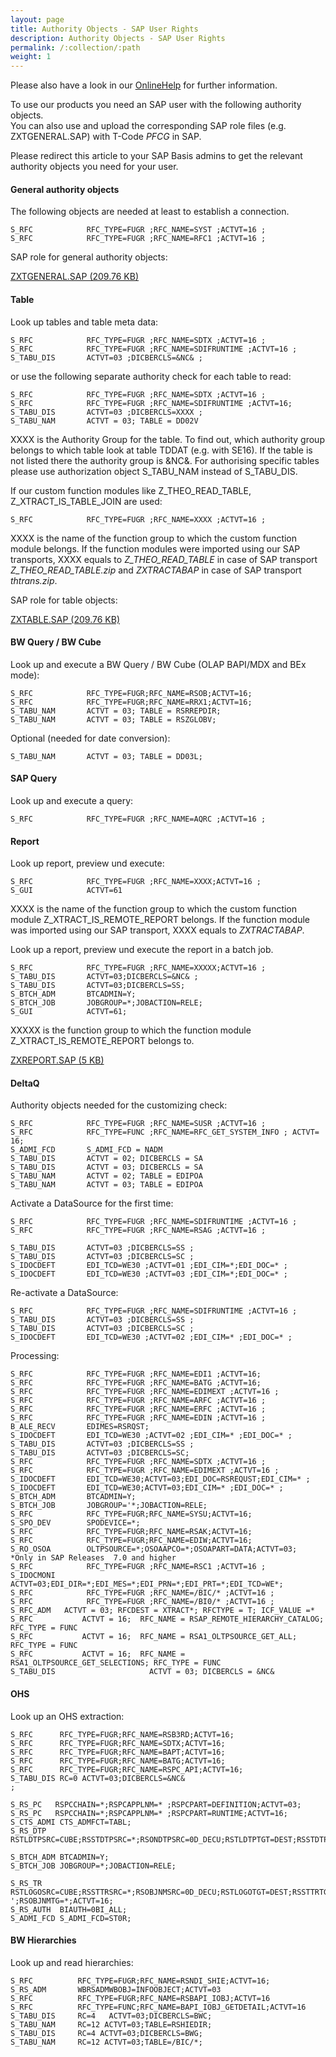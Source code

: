 ```yaml
---
layout: page
title: Authority Objects - SAP User Rights
description: Authority Objects - SAP User Rights
permalink: /:collection/:path
weight: 1
---
```


Please also have a look in our [OnlineHelp](https://help.theobald-software.com/en/) for further information.

To use our products you need an SAP user with the following authority objects. <br>
You can also use and upload the corresponding SAP role files (e.g. ZXTGENERAL.SAP) with T-Code *PFCG* in SAP. 

Please redirect this article to your SAP Basis admins to get the relevant authority objects you need for your user.  

#### General authority objects

The following objects are needed at least to establish a connection.

```
S_RFC            RFC_TYPE=FUGR ;RFC_NAME=SYST ;ACTVT=16 ;    
S_RFC            RFC_TYPE=FUGR ;RFC_NAME=RFC1 ;ACTVT=16 ; 
```

SAP role for general authority objects:

[ZXTGENERAL.SAP (209.76 KB)](/files/ZXTGENERAL.SAP)

#### Table

Look up tables and table meta data:

```
S_RFC            RFC_TYPE=FUGR ;RFC_NAME=SDTX ;ACTVT=16 ;                  
S_RFC            RFC_TYPE=FUGR ;RFC_NAME=SDIFRUNTIME ;ACTVT=16 ;           
S_TABU_DIS       ACTVT=03 ;DICBERCLS=&NC& ; 
```

or use the following separate authority check for each table to read: 

```
S_RFC            RFC_TYPE=FUGR ;RFC_NAME=SDTX ;ACTVT=16 ;                  
S_RFC            RFC_TYPE=FUGR ;RFC_NAME=SDIFRUNTIME ;ACTVT=16;
S_TABU_DIS       ACTVT=03 ;DICBERCLS=XXXX ;
S_TABU_NAM       ACTVT = 03; TABLE = DD02V
```

XXXX is the Authority Group for the table. To find out, which authority group belongs to which table look at table TDDAT (e.g. with SE16). 
If the table is not listed there the authority group is &NC&. For authorising specific tables please use authorization object S_TABU_NAM instead of S_TABU_DIS.

If our custom function modules like Z_THEO_READ_TABLE, Z_XTRACT_IS_TABLE_JOIN are used:

```
S_RFC            RFC_TYPE=FUGR ;RFC_NAME=XXXX ;ACTVT=16 ; 
```

XXXX is the name of the function group to which the custom function module belongs. If the function modules were imported using our SAP transports, XXXX equals to *Z_THEO_READ_TABLE* in case of SAP transport *Z_THEO_READ_TABLE.zip* and *ZXTRACTABAP* in case of SAP transport *thtrans.zip*.

SAP role for table objects:

[ZXTABLE.SAP (209.76 KB)](/files/ZXTABLE.SAP)

#### BW Query / BW Cube

Look up and execute a BW Query / BW Cube (OLAP BAPI/MDX and BEx mode):

```
S_RFC            RFC_TYPE=FUGR;RFC_NAME=RSOB;ACTVT=16;
S_RFC            RFC_TYPE=FUGR;RFC_NAME=RRX1;ACTVT=16;
S_TABU_NAM       ACTVT = 03; TABLE = RSRREPDIR;
S_TABU_NAM       ACTVT = 03; TABLE = RSZGLOBV;
```

Optional (needed for date conversion): 

```
S_TABU_NAM       ACTVT = 03; TABLE = DD03L;
```



#### SAP Query

Look up and execute a query:

```
S_RFC            RFC_TYPE=FUGR ;RFC_NAME=AQRC ;ACTVT=16 ;  
```

#### Report

Look up report, preview und execute:

```
S_RFC            RFC_TYPE=FUGR ;RFC_NAME=XXXX;ACTVT=16 ;
S_GUI            ACTVT=61 
```

XXXX is the name of the function group to which the custom function module Z_XTRACT_IS_REMOTE_REPORT belongs. If the function module was imported using our SAP transport, XXXX equals to *ZXTRACTABAP*.

Look up a report, preview und execute the report in a batch job.

```
S_RFC            RFC_TYPE=FUGR ;RFC_NAME=XXXXX;ACTVT=16 ;
S_TABU_DIS       ACTVT=03;DICBERCLS=&NC& ;
S_TABU_DIS       ACTVT=03;DICBERCLS=SS;
S_BTCH_ADM       BTCADMIN=Y;
S_BTCH_JOB       JOBGROUP=*;JOBACTION=RELE;
S_GUI            ACTVT=61;
```

XXXXX is the function group to which the function module Z_XTRACT_IS_REMOTE_REPORT belongs to.

[ZXREPORT.SAP (5 KB)](/files/ZXREPORT.SAP)

#### DeltaQ

Authority objects needed for the customizing check:

```
S_RFC            RFC_TYPE=FUGR ;RFC_NAME=SUSR ;ACTVT=16 ;  
S_RFC            RFC_TYPE=FUNC ;RFC_NAME=RFC_GET_SYSTEM_INFO ; ACTVT= 16; 
S_ADMI_FCD       S_ADMI_FCD = NADM
S_TABU_DIS       ACTVT = 02; DICBERCLS = SA
S_TABU_DIS       ACTVT = 03; DICBERCLS = SA
S_TABU_NAM       ACTVT = 02; TABLE = EDIPOA
S_TABU_NAM       ACTVT = 03; TABLE = EDIPOA
```

Activate a DataSource for the first time:

```
S_RFC            RFC_TYPE=FUGR ;RFC_NAME=SDIFRUNTIME ;ACTVT=16 ;   
S_RFC            RFC_TYPE=FUGR ;RFC_NAME=RSAG ;ACTVT=16 ;
   
S_TABU_DIS       ACTVT=03 ;DICBERCLS=SS ;                                                 
S_TABU_DIS       ACTVT=03 ;DICBERCLS=SC ;                                                 
S_IDOCDEFT       EDI_TCD=WE30 ;ACTVT=01 ;EDI_CIM=*;EDI_DOC=* ;                             
S_IDOCDEFT       EDI_TCD=WE30 ;ACTVT=03 ;EDI_CIM=*;EDI_DOC=* ;  
```

Re-activate a DataSource:

```
S_RFC            RFC_TYPE=FUGR ;RFC_NAME=SDIFRUNTIME ;ACTVT=16 ;    
S_TABU_DIS       ACTVT=03 ;DICBERCLS=SS ;                                  
S_TABU_DIS       ACTVT=03 ;DICBERCLS=SC ;                                                 
S_IDOCDEFT       EDI_TCD=WE30 ;ACTVT=02 ;EDI_CIM=* ;EDI_DOC=* ;       

```

Processing:

```
S_RFC            RFC_TYPE=FUGR ;RFC_NAME=EDI1 ;ACTVT=16;
S_RFC            RFC_TYPE=FUGR ;RFC_NAME=BATG ;ACTVT=16;
S_RFC            RFC_TYPE=FUGR ;RFC_NAME=EDIMEXT ;ACTVT=16 ; 
S_RFC            RFC_TYPE=FUGR ;RFC_NAME=ARFC ;ACTVT=16 ;
S_RFC            RFC_TYPE=FUGR ;RFC_NAME=ERFC ;ACTVT=16 ;
S_RFC            RFC_TYPE=FUGR ;RFC_NAME=EDIN ;ACTVT=16 ;
B_ALE_RECV       EDIMES=RSRQST;
S_IDOCDEFT       EDI_TCD=WE30 ;ACTVT=02 ;EDI_CIM=* ;EDI_DOC=* ;
S_TABU_DIS       ACTVT=03 ;DICBERCLS=SS ;                                  
S_TABU_DIS       ACTVT=03 ;DICBERCLS=SC;
S_RFC            RFC_TYPE=FUGR ;RFC_NAME=SDTX ;ACTVT=16 ;
S_RFC            RFC_TYPE=FUGR ;RFC_NAME=EDIMEXT ;ACTVT=16 ;
S_IDOCDEFT       EDI_TCD=WE30;ACTVT=03;EDI_DOC=RSREQUST;EDI_CIM=* ; 
S_IDOCDEFT       EDI_TCD=WE30;ACTVT=03;EDI_CIM=* ;EDI_DOC=* ; 
S_BTCH_ADM       BTCADMIN=Y;          
S_BTCH_JOB       JOBGROUP='*;JOBACTION=RELE; 
S_RFC            RFC_TYPE=FUGR;RFC_NAME=SYSU;ACTVT=16;
S_SPO_DEV        SPODEVICE=*;
S_RFC            RFC_TYPE=FUGR;RFC_NAME=RSAK;ACTVT=16;
S_RFC            RFC_TYPE=FUGR;RFC_NAME=EDIW;ACTVT=16;
S_RO_OSOA        OLTPSOURCE=*;OSOAAPCO=*;OSOAPART=DATA;ACTVT=03;  *Only in SAP Releases  7.0 and higher
S_RFC            RFC_TYPE=FUGR ;RFC_NAME=RSC1 ;ACTVT=16 ;
S_IDOCMONI ACTVT=03;EDI_DIR=*;EDI_MES=*;EDI_PRN=*;EDI_PRT=*;EDI_TCD=WE*;
S_RFC            RFC_TYPE=FUGR ;RFC_NAME=/BIC/* ;ACTVT=16 ;
S_RFC            RFC_TYPE=FUGR ;RFC_NAME=/BI0/* ;ACTVT=16 ;
S_RFC_ADM   ACTVT = 03; RFCDEST = XTRACT*; RFCTYPE = T; ICF_VALUE =* 
S_RFC           ACTVT = 16;  RFC_NAME = RSAP_REMOTE_HIERARCHY_CATALOG; RFC_TYPE = FUNC
S_RFC           ACTVT = 16;  RFC_NAME = RSA1_OLTPSOURCE_GET_ALL; RFC_TYPE = FUNC
S_RFC           ACTVT = 16;  RFC_NAME = RSA1_OLTPSOURCE_GET_SELECTIONS; RFC_TYPE = FUNC
S_TABU_DIS                     ACTVT = 03; DICBERCLS = &NC&
```

#### OHS

Look up an OHS extraction:

```
S_RFC      RFC_TYPE=FUGR;RFC_NAME=RSB3RD;ACTVT=16;
S_RFC      RFC_TYPE=FUGR;RFC_NAME=SDTX;ACTVT=16;
S_RFC      RFC_TYPE=FUGR;RFC_NAME=BAPT;ACTVT=16;
S_RFC      RFC_TYPE=FUGR;RFC_NAME=BATG;ACTVT=16;
S_RFC      RFC_TYPE=FUGR;RFC_NAME=RSPC_API;ACTVT=16;
S_TABU_DIS RC=0 ACTVT=03;DICBERCLS=&NC& 
;

S_RS_PC   RSPCCHAIN=*;RSPCAPPLNM=* ;RSPCPART=DEFINITION;ACTVT=03;
S_RS_PC   RSPCCHAIN=*;RSPCAPPLNM=* ;RSPCPART=RUNTIME;ACTVT=16;
S_CTS_ADMI CTS_ADMFCT=TABL;
S_RS_DTP   RSTLDTPSRC=CUBE;RSSTDTPSRC=*;RSONDTPSRC=0D_DECU;RSTLDTPTGT=DEST;RSSTDTPTGT=*;ACTVT=16;

S_BTCH_ADM BTCADMIN=Y;
S_BTCH_JOB JOBGROUP=*;JOBACTION=RELE;

S_RS_TR    RSTLOGOSRC=CUBE;RSSTTRSRC=*;RSOBJNMSRC=0D_DECU;RSTLOGOTGT=DEST;RSSTTRTGT=' ';RSOBJNMTG=*;ACTVT=16;
S_RS_AUTH  BIAUTH=0BI_ALL;
S_ADMI_FCD S_ADMI_FCD=ST0R;
```

#### BW Hierarchies

Look up and read hierarchies:

```
S_RFC          RFC_TYPE=FUGR;RFC_NAME=RSNDI_SHIE;ACTVT=16;
S_RS_ADM       WBRSADMWBOBJ=INFOOBJECT;ACTVT=03
S_RFC          RFC_TYPE=FUGR;RFC_NAME=RSBAPI_IOBJ;ACTVT=16 
S_RFC          RFC_TYPE=FUNC;RFC_NAME=BAPI_IOBJ_GETDETAIL;ACTVT=16
S_TABU_DIS     RC=4   ACTVT=03;DICBERCLS=BWC;
S_TABU_NAM     RC=12 ACTVT=03;TABLE=RSHIEDIR;
S_TABU_DIS     RC=4 ACTVT=03;DICBERCLS=BWG;
S_TABU_NAM     RC=12 ACTVT=03;TABLE=/BIC/*;
```
